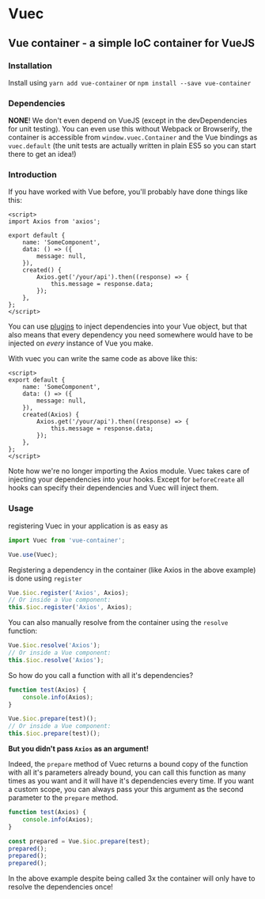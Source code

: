 # Vuec
## Vue container - a simple IoC container for VueJS

### Installation
Install using `yarn add vue-container` or `npm install --save vue-container`

### Dependencies
**NONE**! We don't even depend on VueJS (except in the devDependencies for unit testing).
You can even use this without Webpack or Browserify, the container is accessible from `window.vuec.Container` and the Vue bindings as `vuec.default` (the unit tests are actually written in plain ES5 so you can start there to get an idea!)

### Introduction

If you have worked with Vue before, you'll probably have done things like this:
```vue
<script>
import Axios from 'axios';

export default {
	name: 'SomeComponent',
	data: () => ({
		message: null,
	}),
	created() {
		Axios.get('/your/api').then((response) => {
			this.message = response.data;
		});
	},
};
</script>
```
You can use [plugins](https://vuejs.org/v2/guide/plugins.html) to inject dependencies into your Vue object, but that also means that every dependency you need somewhere would have to be injected on *every* instance of Vue you make.

With vuec you can write the same code as above like this:
```vue
<script>
export default {
	name: 'SomeComponent',
	data: () => ({
		message: null,
	}),
	created(Axios) {
		Axios.get('/your/api').then((response) => {
			this.message = response.data;
		});
	},
};
</script>
```
Note how we're no longer importing the Axios module. Vuec takes care of injecting your dependencies into your hooks. Except for `beforeCreate` all hooks can specify their dependencies and Vuec will inject them.

### Usage
registering Vuec in your application is as easy as
```javascript
import Vuec from 'vue-container';

Vue.use(Vuec);
```
Registering a dependency in the container (like Axios in the above example) is done using `register`
```javascript
Vue.$ioc.register('Axios', Axios);
// Or inside a Vue component:
this.$ioc.register('Axios', Axios);
```
You can also manually resolve from the container using the `resolve` function:
```javascript
Vue.$ioc.resolve('Axios');
// Or inside a Vue component:
this.$ioc.resolve('Axios');
```
So how do you call a function with all it's dependencies?
```javascript
function test(Axios) {
	console.info(Axios);
}

Vue.$ioc.prepare(test)();
// Or inside a Vue component:
this.$ioc.prepare(test)();
```
**But you didn't pass `Axios` as an argument!**

Indeed, the `prepare` method of Vuec returns a bound copy of the function with all it's parameters already bound, you can call this function as many times as you want and it will have it's dependencies every time. If you want a custom scope, you can always pass your this argument as the second parameter to the `prepare` method.
```javascript
function test(Axios) {
	console.info(Axios);
}

const prepared = Vue.$ioc.prepare(test);
prepared();
prepared();
prepared();
```
In the above example despite being called 3x the container will only have to resolve the dependencies once!
